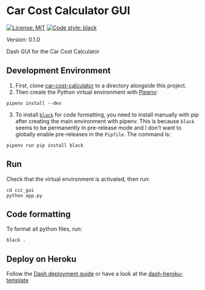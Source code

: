 # Car Cost Calculator GUI

[![License: MIT](https://img.shields.io/badge/License-MIT-yellow.svg)](https://opensource.org/licenses/MIT)
[![Code style: black](https://img.shields.io/badge/code%20style-black-000000.svg)](https://github.com/ambv/black)

Version: 0.1.0

Dash GUI for the Car Cost Calculator

## Development Environment

1. First, clone [car-cost-calculator](https://github.com/DC23/car-cost-calculator) to a directory alongside this project.
2. Then create the Python virtual environment with [Pipenv](https://pipenv.readthedocs.io/en/latest/):

```shell
pipenv install --dev
```

3. To install [`black`](https://github.com/ambv/black) for code formatting, you need to install manually with pip after creating the main environment with pipenv. This is because `black` seems to be permanently in pre-release mode and I don't want to globally enable pre-releases in the `Pipfile`. The command is:

```shell
pipenv run pip install black
```

## Run

Check that the virtual environment is activated, then run:

```shell
cd ccc_gui
python app.py
```

## Code formatting

To format all python files, run:

```shell
black .
```

## Deploy on Heroku

Follow the [Dash deployment guide](https://dash.plot.ly/deployment) or have a look at the [dash-heroku-template](https://github.com/plotly/dash-heroku-template)
